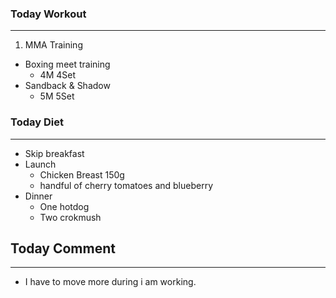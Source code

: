 ### Today Workout
---
1. MMA Training
  * Boxing meet training 
    - 4M 4Set  
  * Sandback & Shadow
    - 5M 5Set


### Today Diet
---
* Skip breakfast
* Launch
  - Chicken Breast 150g
  - handful of cherry tomatoes and blueberry
* Dinner
  - One hotdog
  - Two crokmush


## Today Comment
---
* I have to move more during i am working.
